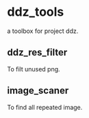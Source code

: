 # ddz_tools
a toolbox for project ddz.


## ddz_res_filter
To filt unused png.

## image_scaner
To find all repeated image.